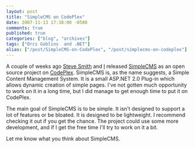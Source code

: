 ```yaml
---
layout: post
title: "SimpleCMS on CodePlex"
date: 2007-11-13 17:38:00 -0500
comments: true
published: true
categories: ["blog", "archives"]
tags: ["Orcs Goblins  and .NET"]
alias: ["/post/SimpleCMS-on-CodePlex", "/post/simplecms-on-codeplex"]
---
```

<!-- more -->

<p>A couple of weeks ago <a href="http://stevesmithblog.com/" target="_blank">Steve Smith</a> and <a href="http://aspadvice.com/blogs/name/default.aspx" target="_blank">I</a> released <a href="http://www.codeplex.com/SimpleCMS" target="_blank">SimpleCMS</a>&nbsp;as an open source project on <a href="http://www.codeplex.com/" target="_blank">CodePlex</a>. SimpleCMS is, as the name suggests, a Simple Content Management System. It is&nbsp;a small ASP.NET 2.0 Plug-in which allows dynamic creation of simple pages. I've not gotten much opportunity to work on it in a long time, but I did manage to get&nbsp;enough time to&nbsp;put&nbsp;it on CodePlex.&nbsp;</p>
<p>The main goal of SimpleCMS is to be simple. It isn't&nbsp;designed to support a lot of features or be bloated. It is designed to be lightweight. I recommend checking it out if you get the chance. The project could use some more development, and if I get the free time I'll try to work on it a bit.</p>
<p>Let me know what you think about SimpleCMS.</p>
